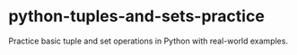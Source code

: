 # python-tuples-and-sets-practice
Practice basic tuple and set operations in Python with real-world examples.
